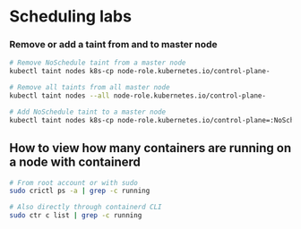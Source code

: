# Scheduling labs

### Remove or add a taint from and to master node
```bash
# Remove NoSchedule taint from a master node
kubectl taint nodes k8s-cp node-role.kubernetes.io/control-plane-

# Remove all taints from all master node
kubectl taint nodes --all node-role.kubernetes.io/control-plane-

# Add NoSchedule taint to a master node
kubectl taint nodes k8s-cp node-role.kubernetes.io/control-plane=:NoSchedule
```

## How to view how many containers are running on a node with containerd
```bash
# From root account or with sudo
sudo crictl ps -a | grep -c running

# Also directly through containerd CLI
sudo ctr c list | grep -c running
```
